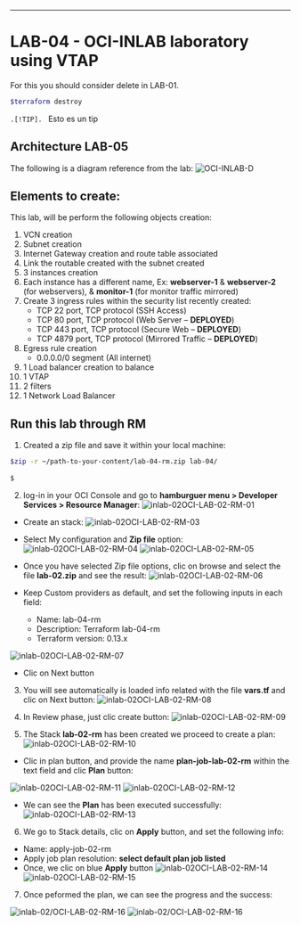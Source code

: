 ---
# LAB-04 - OCI-INLAB laboratory using VTAP
For this you should consider delete in LAB-01. 
```bash 
$terraform destroy
```
`.[!TIP].
` Esto es un tip

## Architecture LAB-05
The following is a diagram reference from the lab:
![OCI-INLAB-D](../img/OCI-INLAB-04.png)

## Elements to create:
This lab, will be perform the following objects creation:
1. VCN creation
2. Subnet creation
3. Internet Gateway creation and route table associated
4. Link the routable created with the subnet created
5. 3 instances creation
6. Each instance has a different name, Ex: **webserver-1** & **webserver-2** (for webservers), & **monitor-1** (for monitor traffic mirrored) 
7. Create 3 ingress rules within the security list recently created:
   - TCP 22 port, TCP protocol (SSH Access)
   - TCP 80 port, TCP protocol (Web Server – **DEPLOYED**)
   - TCP 443 port, TCP protocol (Secure Web – **DEPLOYED**)
   - TCP 4879 port, TCP protocol (Mirrored Traffic – **DEPLOYED**)
8. Egress rule creation
   - 0.0.0.0/0 segment (All internet)
9.  1 Load balancer creation to balance 
10. 1 VTAP
11. 2 filters
12. 1 Network Load Balancer

## Run this lab through RM
1. Created a zip file and save it within your local machine:
```bash
$zip -r ~/path-to-your-content/lab-04-rm.zip lab-04/
  
$
```
   
2.  log-in in your OCI Console and go to **hamburguer menu > Developer Services > Resource Manager**:
![inlab-02OCI-LAB-02-RM-01](../img/inlab-02/OCI-LAB-02-RM-01.png)
- Create an stack:
![inlab-02OCI-LAB-02-RM-03](../img/inlab-02/OCI-LAB-02-RM-03.png)

- Select My configuration and **Zip file** option:
![inlab-02OCI-LAB-02-RM-04](../img/inlab-02/OCI-LAB-02-RM-04.png)
![inlab-02OCI-LAB-02-RM-05](../img/inlab-02/OCI-LAB-02-RM-05.png)
- Once you have selected Zip file options, clic on browse and select the file **lab-02.zip** and see the result:
![inlab-02OCI-LAB-02-RM-06](../img/inlab-02/OCI-LAB-02-RM-06.png)
- Keep Custom providers as default, and set the following inputs in each field:
   - Name: lab-04-rm
   - Description: Terraform lab-04-rm
   - Terraform version: 0.13.x

![inlab-02OCI-LAB-02-RM-07](../img/inlab-02/OCI-LAB-02-RM-07.png)

- Clic on Next button

3. You will see automatically is loaded info related with the file **vars.tf** and clic on Next button:
![inlab-02OCI-LAB-02-RM-08](../img/inlab-02/OCI-LAB-02-RM-08.png)

4. In Review phase, just clic create button:
![inlab-02OCI-LAB-02-RM-09](../img/inlab-02/OCI-LAB-02-RM-09.png)

5. The Stack **lab-02-rm** has been created we proceed to create a plan:
![inlab-02OCI-LAB-02-RM-10](../img/inlab-02/OCI-LAB-02-RM-10.png)

- Clic in plan button, and provide the name **plan-job-lab-02-rm** within the text field and clic **Plan** button:

![inlab-02OCI-LAB-02-RM-11](../img/inlab-02/OCI-LAB-02-RM-11.png)
![inlab-02OCI-LAB-02-RM-12](../img/inlab-02/OCI-LAB-02-RM-12.png)
- We can see the **Plan** has been executed successfully:
![inlab-02OCI-LAB-02-RM-13](../img/inlab-02/OCI-LAB-02-RM-13.png)

6. We go to Stack details, clic on **Apply** button, and set the following info:
- Name: apply-job-02-rm
- Apply job plan resolution: **select default plan job listed**
- Once, we clic on blue **Apply** button
![inlab-02OCI-LAB-02-RM-14](../img/inlab-02/OCI-LAB-02-RM-14.png)
![inlab-02OCI-LAB-02-RM-15](../img/inlab-02/OCI-LAB-02-RM-15.png)

7. Once peformed the plan, we can see the progress and the success:

![inlab-02/OCI-LAB-02-RM-16](../img/inlab-02/OCI-LAB-02-RM-16.png)
![inlab-02/OCI-LAB-02-RM-16](../img/inlab-02/OCI-LAB-02-RM-17.png)

